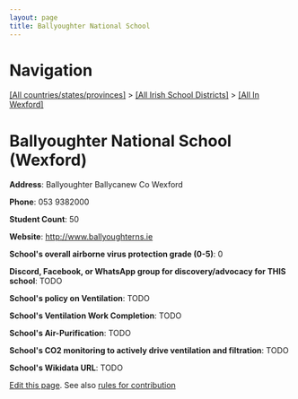 ```yaml
---
layout: page
title: Ballyoughter National School
---
```

# Navigation

[[All countries/states/provinces]](../../..) > [[All Irish School Districts]](../..) > [[All In Wexford]](..)

# Ballyoughter National School (Wexford)

**Address**: Ballyoughter Ballycanew Co Wexford

**Phone**: 053 9382000

**Student Count**: 50

**Website**: <http://www.ballyoughterns.ie>

**School's overall airborne virus protection grade (0-5)**: 0

**Discord, Facebook, or WhatsApp group for discovery/advocacy for THIS school**: TODO

**School's policy on Ventilation**: TODO

**School's Ventilation Work Completion**: TODO

**School's Air-Purification**: TODO

**School's CO2 monitoring to actively drive ventilation and filtration**: TODO

**School's Wikidata URL**: TODO


[Edit this page](https://github.com/ventilate-schools/Ireland/edit/main/./Wexford/Ballyoughter_National_School.md). See also [rules for contribution](../../../contribution-rules/)